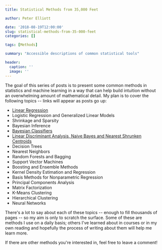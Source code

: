 ```yaml
---
title: Statistical Methods from 35,000 Feet

author: Peter Elliott

date: '2018-08-19T12:00:00'
slug: statistical-methods-from-35-000-feet
categories: []

tags: [Methods]

summary: "Accessible descriptions of common statistical tools"

header:
  caption: ''
  image: ''
---
```


The goal of this series of posts is to present some common methods in statistics and machine learning in a way that can help build intuition without an overwhelming amount of mathematical detail. My plan is to cover the following topics -- links will appear as posts go up:

* [Linear Regression](/linear-regression)
* Logistic Regression and Generalized Linear Models
* Shrinkage and Sparsity
* Bayesian Inference
* [Bayesian Classifiers](/bayes-classifiers)
* [Linear Discriminant Analysis, Naive Bayes and Nearest Shrunken Centroids](/bayes-classifiers)
* Decision Trees
* Nearest Neighbors
* Random Forests and Bagging
* Support Vector Machines
* Boosting and Ensemble Methods
* Kernel Density Estimation and Regression
* Basis Methods for Nonparametric Regression
* Principal Components Analysis
* Matrix Factorization
* K-Means Clustering
* Hierarchical Clustering
* Neural Networks

There's a lot to say about each of these topics -- enough to fill thousands of pages -- so my aim is only to scratch the surface. Some of these are methods I use on a daily basis; others I've learned about in courses or in my own reading and hopefully the process of writing about them will help me learn more.

If there are other methods you're interested in, feel free to leave a comment!